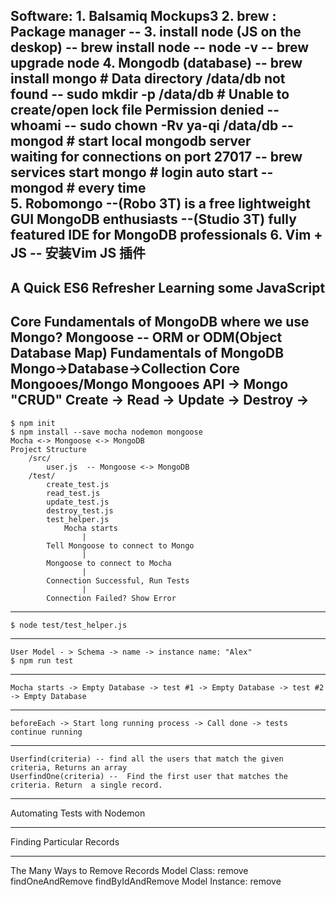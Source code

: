 Software:
    1. Balsamiq Mockups3 
    2. brew : Package manager  -- 
    3. install node (JS on the deskop) 
        -- brew install node 
        -- node -v 
        -- brew upgrade node 
    4. Mongodb (database)
        -- brew install mongo 
        # Data directory /data/db not found 
        -- sudo mkdir -p /data/db 
        # Unable to create/open lock file Permission denied 
        -- whoami 
        -- sudo chown -Rv ya-qi /data/db 
        -- mongod # start local mongodb server  
            waiting for connections on port 27017 
        -- brew services start mongo # login auto start 
        -- mongod # every time  
    5. Robomongo 
        --(Robo 3T) is a free lightweight GUI MongoDB enthusiasts 
        --(Studio 3T) fully featured IDE for MongoDB professionals
    6. Vim + JS 
        -- 安装Vim JS 插件
-----------------
A Quick ES6 Refresher 
    Learning some JavaScript 
-----------------
Core Fundamentals of MongoDB 
    where we use Mongo?
        Mongoose -- ORM or ODM(Object Database Map)
    Fundamentals of MongoDB 
        Mongo->Database->Collection
    Core Mongooes/Mongo
        Mongooes API -> Mongo 
        "CRUD"
        Create -> 
        Read -> 
        Update -> 
        Destroy -> 
-----------------
    $ npm init 
    $ npm install --save mocha nodemon mongoose 
    Mocha <-> Mongoose <-> MongoDB 
    Project Structure 
        /src/
            user.js  -- Mongoose <-> MongoDB 
        /test/
            create_test.js
            read_test.js
            update_test.js
            destroy_test.js 
            test_helper.js
                Mocha starts 
                    |
            Tell Mongoose to connect to Mongo
                    |
            Mongoose to connect to Mocha 
                    |
            Connection Successful, Run Tests
                    |
            Connection Failed? Show Error 
-----------------
    $ node test/test_helper.js 
----------------
    User Model - > Schema -> name -> instance name: "Alex"
    $ npm run test 
---------------
    Mocha starts -> Empty Database -> test #1 -> Empty Database -> test #2 -> Empty Database
----------------
    beforeEach -> Start long running process -> Call done -> tests continue running 
---------------
    Userfind(criteria) -- find all the users that match the given criteria, Returns an array 
    UserfindOne(criteria) --  Find the first user that matches the criteria. Return  a single record.
----------------
Automating Tests with Nodemon 

----------------
Finding Particular Records 

---------------
The Many Ways to Remove Records 
    Model Class:
        remove
        findOneAndRemove 
        findByIdAndRemove 
    Model Instance:
        remove 


